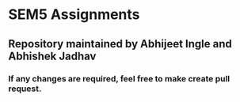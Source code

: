 # SEM5 Assignments
 
## Repository maintained by Abhijeet Ingle and Abhishek Jadhav

### If any changes are required, feel free to make create pull request.